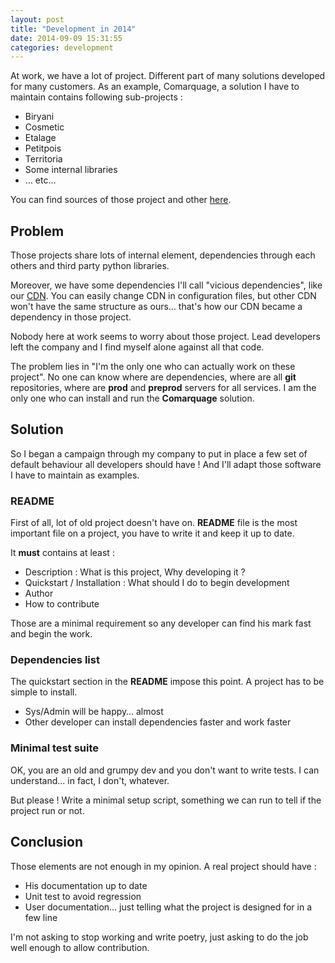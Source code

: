 ```yaml
---
layout: post
title: "Development in 2014"
date: 2014-09-09 15:31:55
categories: development
---
```



At work, we have a lot of project. Different part of many solutions developed for many customers. As an example,
Comarquage, a solution I have to maintain contains following sub-projects :

* Biryani
* Cosmetic
* Etalage
* Petitpois
* Territoria
* Some internal libraries
* … etc…

You can find sources of those project and other [here](https://gitorious.org/infos-pratiques).


## Problem ##

Those projects share lots of internal element, dependencies through each others and third party python libraries.

Moreover, we have some dependencies I'll call "vicious dependencies", like our
[CDN](https://en.wikipedia.org/wiki/Content_delivery_network). You can easily change CDN in configuration
files, but other CDN won't have the same structure as ours… that's how our CDN became a dependency in those project.


Nobody here at work seems to worry about those project. Lead developers left the company and I find myself alone
against all that code.

The problem lies in "I'm the only one who can actually work on these project". No one can know where are dependencies,
where are all **git** repositories, where are **prod** and **preprod** servers for all services. I am the only one who
can install and run the **Comarquage** solution.


## Solution ##

So I began a campaign through my company to put in place a few set of default behaviour all developers should have ! And
I'll adapt those software I have to maintain as examples.


### README ###

First of all, lot of old project doesn't have on. **README** file is the most important file on a project, you have to
write it and keep it up to date.

It **must** contains at least :

* Description : What is this project, Why developing it ?
* Quickstart / Installation : What should I do to begin development
* Author
* How to contribute 

Those are a minimal requirement so any developer can find his mark fast and begin the work.


### Dependencies list ###

The quickstart section in the **README** impose this point. A project has to be simple to install.

* Sys/Admin will be happy… almost
* Other developer can install dependencies faster and work faster


### Minimal test suite ###

OK, you are an old and grumpy dev and you don't want to write tests. I can understand… in fact, I don't, whatever.

But please ! Write a minimal setup script, something we can run to tell if the project run or not.


## Conclusion ##

Those elements are not enough in my opinion. A real project should have :

* His documentation up to date
* Unit test to avoid regression
* User documentation… just telling what the project is designed for in a few line

I'm not asking to stop working and write poetry, just asking to do the job well enough to allow contribution.
